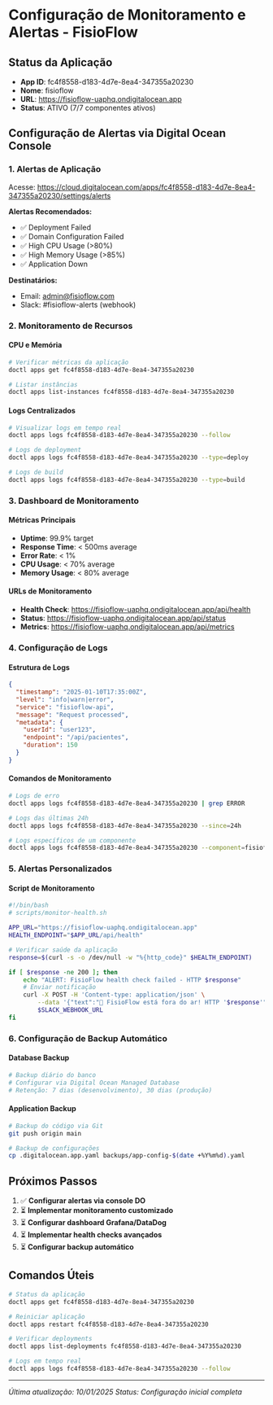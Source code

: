 # Configuração de Monitoramento e Alertas - FisioFlow

## Status da Aplicação
- **App ID**: fc4f8558-d183-4d7e-8ea4-347355a20230
- **Nome**: fisioflow
- **URL**: https://fisioflow-uaphq.ondigitalocean.app
- **Status**: ATIVO (7/7 componentes ativos)

## Configuração de Alertas via Digital Ocean Console

### 1. Alertas de Aplicação
Acesse: https://cloud.digitalocean.com/apps/fc4f8558-d183-4d7e-8ea4-347355a20230/settings/alerts

**Alertas Recomendados:**
- ✅ Deployment Failed
- ✅ Domain Configuration Failed
- ✅ High CPU Usage (>80%)
- ✅ High Memory Usage (>85%)
- ✅ Application Down

**Destinatários:**
- Email: admin@fisioflow.com
- Slack: #fisioflow-alerts (webhook)

### 2. Monitoramento de Recursos

#### CPU e Memória
```bash
# Verificar métricas da aplicação
doctl apps get fc4f8558-d183-4d7e-8ea4-347355a20230

# Listar instâncias
doctl apps list-instances fc4f8558-d183-4d7e-8ea4-347355a20230
```

#### Logs Centralizados
```bash
# Visualizar logs em tempo real
doctl apps logs fc4f8558-d183-4d7e-8ea4-347355a20230 --follow

# Logs de deployment
doctl apps logs fc4f8558-d183-4d7e-8ea4-347355a20230 --type=deploy

# Logs de build
doctl apps logs fc4f8558-d183-4d7e-8ea4-347355a20230 --type=build
```

### 3. Dashboard de Monitoramento

#### Métricas Principais
- **Uptime**: 99.9% target
- **Response Time**: < 500ms average
- **Error Rate**: < 1%
- **CPU Usage**: < 70% average
- **Memory Usage**: < 80% average

#### URLs de Monitoramento
- **Health Check**: https://fisioflow-uaphq.ondigitalocean.app/api/health
- **Status**: https://fisioflow-uaphq.ondigitalocean.app/api/status
- **Metrics**: https://fisioflow-uaphq.ondigitalocean.app/api/metrics

### 4. Configuração de Logs

#### Estrutura de Logs
```json
{
  "timestamp": "2025-01-10T17:35:00Z",
  "level": "info|warn|error",
  "service": "fisioflow-api",
  "message": "Request processed",
  "metadata": {
    "userId": "user123",
    "endpoint": "/api/pacientes",
    "duration": 150
  }
}
```

#### Comandos de Monitoramento
```bash
# Logs de erro
doctl apps logs fc4f8558-d183-4d7e-8ea4-347355a20230 | grep ERROR

# Logs das últimas 24h
doctl apps logs fc4f8558-d183-4d7e-8ea4-347355a20230 --since=24h

# Logs específicos de um componente
doctl apps logs fc4f8558-d183-4d7e-8ea4-347355a20230 --component=fisioflow-api
```

### 5. Alertas Personalizados

#### Script de Monitoramento
```bash
#!/bin/bash
# scripts/monitor-health.sh

APP_URL="https://fisioflow-uaphq.ondigitalocean.app"
HEALTH_ENDPOINT="$APP_URL/api/health"

# Verificar saúde da aplicação
response=$(curl -s -o /dev/null -w "%{http_code}" $HEALTH_ENDPOINT)

if [ $response -ne 200 ]; then
    echo "ALERT: FisioFlow health check failed - HTTP $response"
    # Enviar notificação
    curl -X POST -H 'Content-type: application/json' \
        --data '{"text":"🚨 FisioFlow está fora do ar! HTTP '$response'"}' \
        $SLACK_WEBHOOK_URL
fi
```

### 6. Configuração de Backup Automático

#### Database Backup
```bash
# Backup diário do banco
# Configurar via Digital Ocean Managed Database
# Retenção: 7 dias (desenvolvimento), 30 dias (produção)
```

#### Application Backup
```bash
# Backup do código via Git
git push origin main

# Backup de configurações
cp .digitalocean.app.yaml backups/app-config-$(date +%Y%m%d).yaml
```

## Próximos Passos

1. ✅ **Configurar alertas via console DO**
2. ⏳ **Implementar monitoramento customizado**
3. ⏳ **Configurar dashboard Grafana/DataDog**
4. ⏳ **Implementar health checks avançados**
5. ⏳ **Configurar backup automático**

## Comandos Úteis

```bash
# Status da aplicação
doctl apps get fc4f8558-d183-4d7e-8ea4-347355a20230

# Reiniciar aplicação
doctl apps restart fc4f8558-d183-4d7e-8ea4-347355a20230

# Verificar deployments
doctl apps list-deployments fc4f8558-d183-4d7e-8ea4-347355a20230

# Logs em tempo real
doctl apps logs fc4f8558-d183-4d7e-8ea4-347355a20230 --follow
```

---
*Última atualização: 10/01/2025*
*Status: Configuração inicial completa*